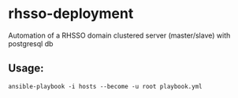# rhsso-deployment

Automation of a RHSSO domain clustered server (master/slave) with postgresql db  

## Usage:
    ansible-playbook -i hosts --become -u root playbook.yml